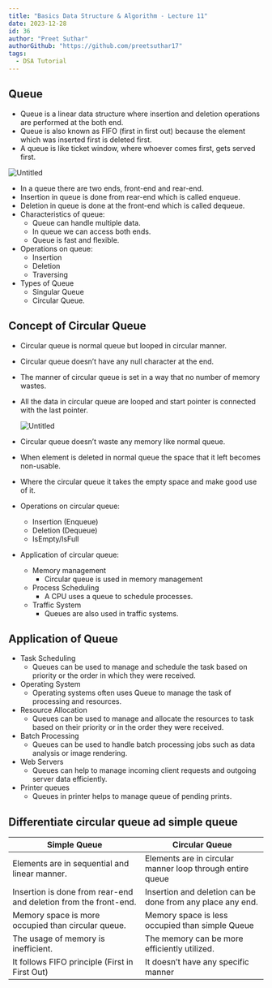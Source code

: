 ```yaml
---
title: "Basics Data Structure & Algorithm - Lecture 11"
date: 2023-12-28
id: 36
author: "Preet Suthar"
authorGithub: "https://github.com/preetsuthar17"
tags:
  - DSA Tutorial
---
```


## Queue

- Queue is a linear data structure where insertion and deletion operations are performed at the both end.
- Queue is also known as FIFO (first in first out) because the element which was inserted first is deleted first.
- A queue is like ticket window, where whoever comes first, gets served first.

![Untitled](https://i.imgur.com/mHrjzNg.png)

- In a queue there are two ends, front-end and rear-end.
- Insertion in queue is done from rear-end which is called enqueue.
- Deletion in queue is done at the front-end which is called dequeue.
- Characteristics of queue:
  - Queue can handle multiple data.
  - In queue we can access both ends.
  - Queue is fast and flexible.
- Operations on queue:
  - Insertion
  - Deletion
  - Traversing
- Types of Queue
  - Singular Queue
  - Circular Queue.

## Concept of Circular Queue

- Circular queue is normal queue but looped in circular manner.
- Circular queue doesn’t have any null character at the end.
- The manner of circular queue is set in a way that no number of memory wastes.
- All the data in circular queue are looped and start pointer is connected with the last pointer.

  ![Untitled](https://i.imgur.com/bS7DP5P.png)

- Circular queue doesn’t waste any memory like normal queue.
- When element is deleted in normal queue the space that it left becomes non-usable.
- Where the circular queue it takes the empty space and make good use of it.
- Operations on circular queue:
  - Insertion (Enqueue)
  - Deletion (Dequeue)
  - IsEmpty/IsFull
- Application of circular queue:
  - Memory management
    - Circular queue is used in memory management
  - Process Scheduling
    - A CPU uses a queue to schedule processes.
  - Traffic System
    - Queues are also used in traffic systems.

## Application of Queue

- Task Scheduling
  - Queues can be used to manage and schedule the task based on priority or the order in which they were received.
- Operating System
  - Operating systems often uses Queue to manage the task of processing and resources.
- Resource Allocation
  - Queues can be used to manage and allocate the resources to task based on their priority or in the order they were received.
- Batch Processing
  - Queues can be used to handle batch processing jobs such as data analysis or image rendering.
- Web Servers
  - Queues can help to manage incoming client requests and outgoing server data efficiently.
- Printer queues
  - Queues in printer helps to manage queue of pending prints.

## Differentiate circular queue ad simple queue

| Simple Queue                                                     | Circular Queue                                             |
| ---------------------------------------------------------------- | ---------------------------------------------------------- |
| Elements are in sequential and linear manner.                    | Elements are in circular manner loop through entire queue  |
| Insertion is done from rear-end and deletion from the front-end. | Insertion and deletion can be done from any place any end. |
| Memory space is more occupied than circular queue.               | Memory space is less occupied than simple Queue            |
| The usage of memory is inefficient.                              | The memory can be more efficiently utilized.               |
| It follows FIFO principle (First in First Out)                   | It doesn’t have any specific manner                        |
